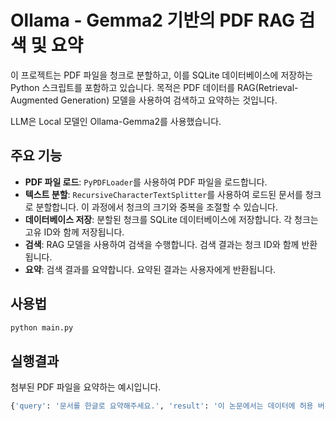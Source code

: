 # Ollama - Gemma2 기반의 PDF RAG 검색 및 요약

이 프로젝트는 PDF 파일을 청크로 분할하고, 이를 SQLite 데이터베이스에 저장하는 Python 스크립트를 포함하고 있습니다. 목적은 PDF 데이터를 RAG(Retrieval-Augmented Generation) 모델을 사용하여 검색하고 요약하는 것입니다. 

LLM은 Local 모델인 Ollama-Gemma2를 사용했습니다. 

## 주요 기능

- **PDF 파일 로드**: `PyPDFLoader`를 사용하여 PDF 파일을 로드합니다.
- **텍스트 분할**: `RecursiveCharacterTextSplitter`를 사용하여 로드된 문서를 청크로 분할합니다. 이 과정에서 청크의 크기와 중복을 조절할 수 있습니다.
- **데이터베이스 저장**: 분할된 청크를 SQLite 데이터베이스에 저장합니다. 각 청크는 고유 ID와 함께 저장됩니다.
- **검색**: RAG 모델을 사용하여 검색을 수행합니다. 검색 결과는 청크 ID와 함께 반환됩니다.
- **요약**: 검색 결과를 요약합니다. 요약된 결과는 사용자에게 반환됩니다.

## 사용법

```bash
python main.py
```
## 실행결과
첨부된 PDF 파일을 요약하는 예시입니다.

```bash
{'query': '문서를 한글로 요약해주세요.', 'result': '이 논문에서는 데이터에 허용 버퍼를 적용하여 정확도를 높이는 방법을 제안합니다. 격자 형태의 기준 데이터와 예측 데이터 사이의 차이가 일정 범위 이내에 있으면 True Positive로, 그렇지 않으면 False Positive 또는 False Negative로 분류합니다. 그림은 Ground Truth와 Prediction을 시각화하고 버퍼를 적용한 TP, FP, FN 계산 과정을 보여줍니다.\n\n저자들은 실험 설계, 모델 구현, 전처리 등 각 단계에 참여하여 스마트 복합 솔루션을 개발했습니다.  \n\n\n'}
```
